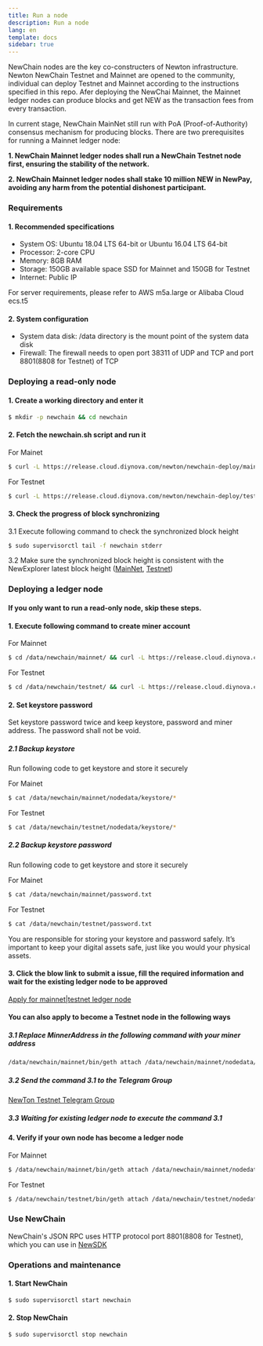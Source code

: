 ```yaml
---
title: Run a node
description: Run a node
lang: en
template: docs
sidebar: true
---
```


NewChain nodes are the key co-constructers of Newton infrastructure. Newton NewChain Testnet and Mainnet are opened to the community, individual can deploy Testnet and Mainnet according to the instructions specified in this repo. Afer deploying the NewChai Mainnet, the Mainnet ledger nodes can produce blocks and get NEW as the transaction fees from every transaction.

In current stage, NewChain MainNet still run with PoA (Proof-of-Authority) consensus mechanism for producing blocks. There are two prerequisites for running a Mainnet ledger node:

**1. NewChain Mainnet ledger nodes shall run a NewChain Testnet node first, ensuring the stability of the network.**

**2. NewChain Mainnet ledger nodes shall stake 10 million NEW in NewPay, avoiding any harm from the potential dishonest participant.**

### Requirements

#### 1. Recommended specifications

- System OS: Ubuntu 18.04 LTS 64-bit or Ubuntu 16.04 LTS 64-bit
- Processor: 2-core CPU
- Memory: 8GB RAM
- Storage: 150GB available space SSD for Mainnet and 150GB for Testnet
- Internet: Public IP

For server requirements, please refer to AWS m5a.large or Alibaba Cloud ecs.t5

#### 2. System configuration

- System data disk: /data directory is the mount point of the system data disk
- Firewall: The firewall needs to open port 38311 of UDP and TCP and port 8801(8808 for Testnet) of TCP

### Deploying a read-only node

#### 1. Create a working directory and enter it

```bash
$ mkdir -p newchain && cd newchain
```

#### 2. Fetch the newchain.sh script and run it

For Mainet

```bash
$ curl -L https://release.cloud.diynova.com/newton/newchain-deploy/mainnet/newchain.sh | sudo bash
```

For Testnet

```bash
$ curl -L https://release.cloud.diynova.com/newton/newchain-deploy/testnet/newchain.sh | sudo bash
```

#### 3. Check the progress of block synchronizing

3.1 Execute following command to check the synchronized block height

```bash
$ sudo supervisorctl tail -f newchain stderr
```

3.2 Make sure the synchronized block height is consistent with the NewExplorer latest block height (<a href="https://explorer.newtonproject.org/">MainNet</a>, <a href="https://explorer.testnet.newtonproject.org/">Testnet</a>)

### Deploying a ledger node

#### If you only want to run a read-only node, skip these steps.

#### 1. Execute following command to create miner account

For Mainnet

```bash
$ cd /data/newchain/mainnet/ && curl -L https://release.cloud.diynova.com/newton/newchain-deploy/mainnet/newchain-mine.sh -o newchain-mine.sh && chmod +x newchain-mine.sh && ./newchain-mine.sh
```

For Testnet

```bash
$ cd /data/newchain/testnet/ && curl -L https://release.cloud.diynova.com/newton/newchain-deploy/testnet/newchain-mine.sh -o newchain-mine.sh && chmod +x newchain-mine.sh && ./newchain-mine.sh
```

#### 2. Set keystore password

Set keystore password twice and keep keystore, password and miner address. The password shall not be void.

##### 2.1 Backup keystore

Run following code to get keystore and store it securely

For Mainet

```bash
$ cat /data/newchain/mainnet/nodedata/keystore/*
```

For Testnet

```bash
$ cat /data/newchain/testnet/nodedata/keystore/*
```

##### 2.2 Backup keystore password

Run following code to get keystore and store it securely

For Mainet

```bash
$ cat /data/newchain/mainnet/password.txt
```

For Testnet

```bash
$ cat /data/newchain/testnet/password.txt
```

You are responsible for storing your keystore and password safely. It’s important to keep your digital assets safe, just like you would your physical assets.

#### 3. Click the blow link to submit a issue, fill the required information and wait for the existing ledger node to be approved

[Apply for mainnet|testnet ledger node](https://github.com/newtonproject/newchain-nodes/issues/new/choose)

#### You can also apply to become a Testnet node in the following ways

##### 3.1 Replace MinnerAddress in the following command with your miner address

```bash
/data/newchain/mainnet/bin/geth attach /data/newchain/mainnet/nodedata/geth.ipc --exec 'clique.propose("MinnerAddress", true)'
```

##### 3.2 Send the command 3.1 to the Telegram Group

[NewTon Testnet Telegram Group](https://t.me/newtontestnet)

##### 3.3 Waiting for existing ledger node to execute the command 3.1

#### 4. Verify if your own node has become a ledger node

For Mainnet

```bash
$ /data/newchain/mainnet/bin/geth attach /data/newchain/mainnet/nodedata/geth.ipc --exec 'clique.getSigners()'
```

For Testnet

```bash
$ /data/newchain/testnet/bin/geth attach /data/newchain/testnet/nodedata/geth.ipc --exec 'clique.getSigners()'
```

### Use NewChain

NewChain's JSON RPC uses HTTP protocol port 8801(8808 for Testnet), which you can use in [NewSDK](https://github.com/newtonproject/newchain-sdk-example)

### Operations and maintenance

#### 1. Start NewChain

```bash
$ sudo supervisorctl start newchain
```

#### 2. Stop NewChain

```bash
$ sudo supervisorctl stop newchain
```
